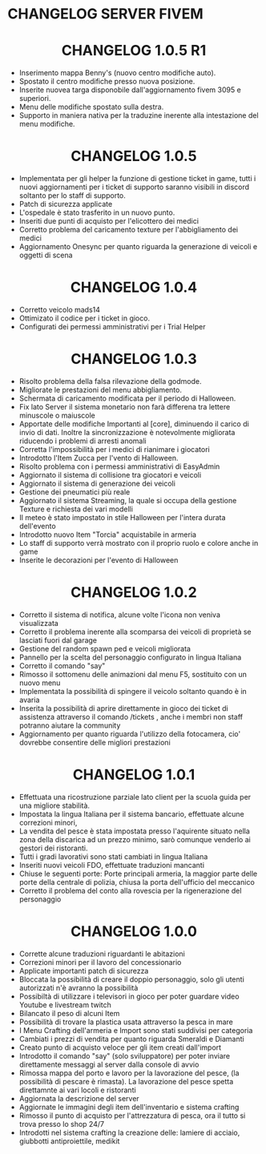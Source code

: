 # CHANGELOG SERVER FIVEM

# <center>CHANGELOG 1.0.5 R1</center>
  
- Inserimento mappa Benny's (nuovo centro modifiche auto).
- Spostato il centro modifiche presso nuova posizione.
- Inserite nuovea targa disponobile dall'aggiornamento fivem 3095 e superiori.
- Menu delle modifiche spostato sulla destra. 
- Supporto in maniera nativa per la traduzine inerente alla intestazione del menu modifiche.

# <center>CHANGELOG 1.0.5</center>

- Implementata per gli helper la funzione di gestione ticket in game,
  tutti i nuovi aggiornamenti per i ticket di supporto saranno visibili in discord soltanto per lo staff di supporto.
- Patch di sicurezza applicate
- L'ospedale è stato trasferito in un nuovo punto.
- Inseriti due punti di acquisto per l'elicottero dei medici
- Corretto problema del caricamento texture per l'abbigliamento dei medici
- Aggiornamento Onesync per quanto riguarda la generazione di veicoli e oggetti di scena

# <center>CHANGELOG 1.0.4</center>

- Corretto veicolo mads14
- Ottimizato il codice per i ticket in gioco.
- Configurati dei permessi amministrativi per i Trial Helper

# <center>CHANGELOG 1.0.3</center>

- Risolto problema della falsa rilevazione della godmode.
- Migliorate le prestazioni del menu abbigliamento.
- Schermata di caricamento modificata per il periodo di Halloween.
- Fix lato Server il sistema monetario non farà differena tra lettere minuscole o maiuscole
- Apportate delle modifiche Importanti al [core], diminuendo il carico di invio di dati.
  Inoltre la sincronizzazione è notevolmente migliorata riducendo i problemi di arresti anomali
- Corretta l'impossibilità per i medici di rianimare i giocatori
- Introdotto l'Item Zucca per l'vento di Halloween.
- Risolto problema con i permessi amministrativi di EasyAdmin
- Aggiornato il sistema di collisione tra giocatori e veicoli
- Aggiornato il sistema di generazione dei veicoli
- Gestione dei pneumatici più reale
- Aggiornato il sistema Streaming, la quale si occupa della gestione Texture e richiesta dei vari modelli
- Il meteo è stato impostato in stile Halloween per l'intera durata dell'evento
- Introdotto nuovo Item "Torcia" acquistabile in armeria
- Lo staff di supporto verrà mostrato con il proprio ruolo e colore anche in game
- Inserite le decorazioni per l'evento di Halloween

# <center>CHANGELOG 1.0.2</center>

- Corretto il sistema di notifica, alcune volte l'icona non veniva visualizzata
- Corretto il problema inerente alla scomparsa dei veicoli di proprietà se lasciati fuori dal garage
- Gestione del random spawn ped e veicoli migliorata
- Pannello per la scelta del personaggio configurato in lingua Italiana
- Corretto il comando "say"
- Rimosso il sottomenu delle animazioni dal menu F5, sostituito con un nuovo menu
- Implementata la possibilità di spingere il veicolo soltanto quando è in avaria
- Inserita la possibilità di aprire direttamente in gioco dei ticket di assistenza attraverso il comando /tickets , anche i membri non staff potranno aiutare la community
- Aggiornamento per quanto riguarda l'utilizzo della fotocamera, cio' dovrebbe consentire delle migliori prestazioni

# <center>CHANGELOG 1.0.1</center>

- Effettuata una ricostruzione parziale lato client per la scuola guida per una migliore stabilità.
- Impostata la lingua Italiana per il sistema bancario, effettuate alcune correzioni minori,
- La vendita del pesce è stata impostata presso l'aquirente situato nella zona della discarica ad un prezzo minimo, sarò comunque venderlo ai gestori dei ristoranti.
- Tutti i gradi lavorativi sono stati cambiati in lingua Italiana
- Inseriti nuovi veicoli FDO, effettuate traduzioni mancanti
- Chiuse le seguenti porte: Porte principali armeria, la maggior parte delle porte della centrale di polizia, chiusa la porta dell'ufficio del meccanico
- Corretto il problema del conto alla rovescia per la rigenerazione del personaggio 

# <center>CHANGELOG 1.0.0</center>

- Corrette alcune traduzioni riguardanti le abitazioni
- Correzioni minori per il lavoro del concessionario
- Applicate importanti patch di sicurezza
- Bloccata la possibilità di creare il doppio personaggio, solo gli utenti autorizzati n'è avranno la possibilità
- Possibiltà di utilizzare i televisori in gioco per poter guardare video Youtube e livestream twitch
- Bilancato il peso di alcuni Item
- Possibilità di trovare la plastica usata attraverso la pesca in mare
- I Menu Crafting dell'armeria e Import sono stati suddivisi per categoria
- Cambiati i prezzi di vendita per quanto riguarda Smeraldi e Diamanti
- Creato punto di acquisto veloce per gli item creati dall'import
- Introdotto il comando "say" (solo sviluppatore) per poter inviare direttamente messaggi al server dalla console di avvio
- Rimossa mappa del porto e lavoro per la lavorazione del pesce, (la possibilità di pescare è rimasta). La lavorazione del pesce spetta direttamnte ai vari locoli e ristoranti
- Aggiornata la descrizione del server
- Aggiornate le immagini degli item dell'inventario e sistema crafting
- Rimosso il punto di acquisto per l'attrezzatura di pesca, ora il tutto si trova presso lo shop 24/7
- Introdotti nel sistema crafting la creazione delle: lamiere di acciaio, giubbotti antiproiettile, medikit
